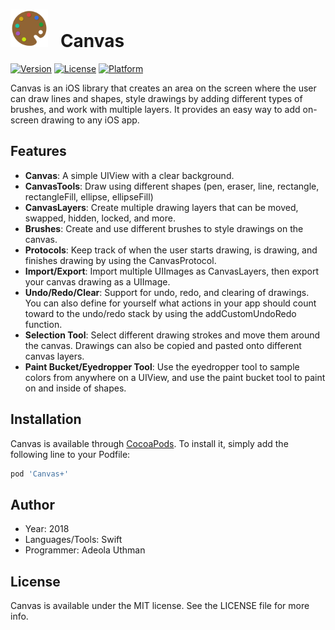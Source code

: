 # <img src="https://github.com/Authman2/Canvas/blob/master/CanvasLogo.png" width='60px' height='60px' /> &nbsp; Canvas

[![Version](https://img.shields.io/cocoapods/v/Canvas.svg?style=flat)](http://cocoapods.org/pods/Canvas+)
[![License](https://img.shields.io/cocoapods/l/Canvas.svg?style=flat)](http://cocoapods.org/pods/Canvas+)
[![Platform](https://img.shields.io/cocoapods/p/Canvas.svg?style=flat)](http://cocoapods.org/pods/Canvas+)

Canvas is an iOS library that creates an area on the screen where the user can draw lines and shapes, style drawings by adding different types of brushes, and work with multiple layers. It provides an easy way to add on-screen drawing to any iOS app.

## Features
- **Canvas**: A simple UIView with a clear background.
- **CanvasTools**: Draw using different shapes (pen, eraser, line, rectangle, rectangleFill, ellipse, ellipseFill)
- **CanvasLayers**: Create multiple drawing layers that can be moved, swapped, hidden, locked, and more.
- **Brushes**: Create and use different brushes to style drawings on the canvas.
- **Protocols**: Keep track of when the user starts drawing, is drawing, and finishes drawing by using the CanvasProtocol.
- **Import/Export**: Import multiple UIImages as CanvasLayers, then export your canvas drawing as a UIImage.
- **Undo/Redo/Clear**: Support for undo, redo, and clearing of drawings. You can also define for yourself what actions in your app should count toward to the undo/redo stack by using the addCustomUndoRedo function.
- **Selection Tool**: Select different drawing strokes and move them around the canvas. Drawings can also be copied and pasted onto different canvas layers.
- **Paint Bucket/Eyedropper Tool**: Use the eyedropper tool to sample colors from anywhere on a UIView, and use the paint bucket tool to paint on and inside of shapes.

## Installation

Canvas is available through [CocoaPods](http://cocoapods.org). To install
it, simply add the following line to your Podfile:

```ruby
pod 'Canvas+'
```

## Author
- Year: 2018
- Languages/Tools: Swift
- Programmer: Adeola Uthman

## License

Canvas is available under the MIT license. See the LICENSE file for more info.


